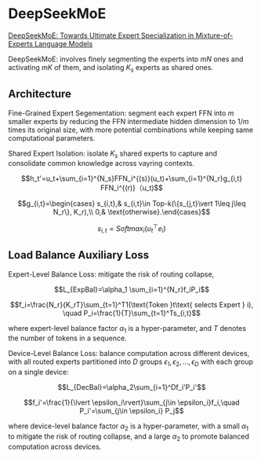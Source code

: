 # DeepSeekMoE
[DeepSeekMoE: Towards Ultimate Expert Specialization in Mixture-of-Experts Language Models](https://arxiv.org/pdf/2401.06066)

DeepSeekMoE: involves finely segmenting the experts into $mN$ ones and activating $mK$ of them, and isolating $K_s$ experts as shared ones.

## Architecture
Fine-Grained Expert Segementation: segment each expert FFN into $m$ smaller experts by reducing the FFN intermediate hidden dimension to $1/m$ times its original size, with more potential combinations while keeping same computational parameters.

Shared Expert Isolation: isolate $K_s$ shared experts to capture and consolidate common knowledge across vayring contexts.
```math
h_t'=u_t+\sum_{i=1}^{N_s}FFN_i^{(s)}(u_t)+\sum_{i=1}^{N_r}g_{i,t} FFN_i^{(r)}（u_t)
```
```math
g_{i,t}=\begin{cases}
s_{i,t},& s_{i,t}\in Top-k(\{s_{j,t}\vert 1\leq j\leq N_r\}, K_r),\\
0,& \text{otherwise}.\end{cases}
```
```math
s_{i,t}=Softmax_i(u_t^\top e_i)
```

## Load Balance Auxiliary Loss
Expert-Level Balance Loss: mitigate the risk of routing collapse,
```math
L_{ExpBal}=\alpha_1 \sum_{i=1}^{N_r}f_iP_i
```
```math
f_i=\frac{N_r}{K_rT}\sum_{t=1}^T1(\text{Token }t\text{ selects Expert } i), \quad
P_i=\frac{1}{T}\sum_{t=1}^Ts_{i,t}
```
where expert-level balance factor $\alpha_1$ is a hyper-parameter, and $T$ denotes the number of tokens in a sequence.

Device-Level Balance Loss: balance computation across different devices, with all routed experts partitioned into $D$ groups ${\epsilon_1,\epsilon_2,\ldots,\epsilon_D}$ with each group on a single device:
```math
L_{DecBal}=\alpha_2\sum_{i=1}^Df_i'P_i'
```
```math
f_i'=\frac{1}{\lvert \epsilon_i\rvert}\sum_{j\in \epsilon_i}f_i,\quad
P_i'=\sum_{j\in \epsilon_i} P_j
```
where device-level balance factor $\alpha_2$ is a hyper-parameter, with a small $\alpha_1$ to mitigate the risk of routing collapse, and a large $\alpha_2$ to promote balanced computation across devices.
